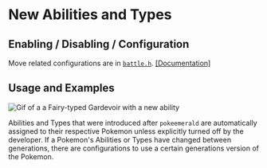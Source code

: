 # New Abilities and Types
## Enabling / Disabling / Configuration

Move related configurations are in [`battle.h`](../../include/config/battle.h). [[Documentation]](../configurations/battle.md)

## Usage and Examples

![Gif of a a Fairy-typed Gardevoir with a new ability](https://archives.bulbagarden.net/media/upload/f/f9/Fire_Blast_III.png)

Abilities and Types that were introduced after `pokeemerald` are automatically assigned to their respective Pokemon unless explicitly turned off by the developer. If a Pokemon's Abilities or Types have changed between generations, there are configurations to use a certain generations version of the Pokemon.
